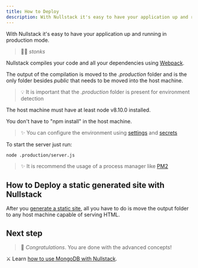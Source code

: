 ```yaml
---
title: How to Deploy
description: With Nullstack it's easy to have your application up and running in production mode
---
```


With Nullstack it's easy to have your application up and running in production mode.

> 🐱‍💻 *stonks*

Nullstack compiles your code and all your dependencies using [Webpack](https://webpack.js.org).

The output of the compilation is moved to the *.production* folder and is the only folder besides *public* that needs to be moved into the host machine.

> 💡 It is important that the *.production* folder is present for environment detection

The host machine must have at least node v8.10.0 installed. 

You don't have to "npm install" in the host machine.

> ✨ You can configure the environment using [settings](/context-settings) and [secrets](/context-secrets)

To start the server just run:

```sh
node .production/server.js
```

> ✨ It is recommend the usage of a process manager like [PM2](https://pm2.keymetrics.io)

## How to Deploy a static generated site with Nullstack

After you [generate a static site](/static-site-generation), all you have to do is move the output folder to any host machine capable of serving HTML.

## Next step

> 🎉 *Congratulations*. You are done with the advanced concepts!

⚔ Learn [how to use MongoDB with Nullstack](/how-to-use-mongodb-with-nullstack).